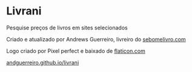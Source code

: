# Livrani

Pesquise preços de livros em sites selecionados

Criado e atualizado por Andrews Guerreiro, livreiro do [sebomelivro.com](https://sebomelivro.com)

Logo criado por Pixel perfect e baixado de [flaticon.com](https://flaticon.com)

[andguerreiro.github.io/livrani](https://andguerreiro.github.io/livrani)
